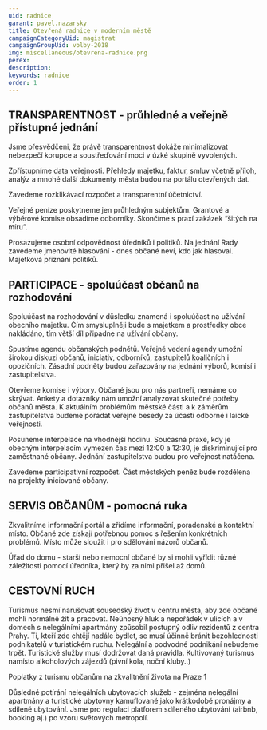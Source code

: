 ```yaml
---
uid: radnice
garant: pavel.nazarsky
title: Otevřená radnice v moderním městě
campaignCategoryUid: magistrat
campaignGroupUid: volby-2018
img: miscellaneous/otevrena-radnice.png
perex:  
description: 
keywords: radnice
order: 1
---
```


## TRANSPARENTNOST - průhledné a veřejně přístupné jednání

Jsme přesvědčeni, že právě transparentnost dokáže minimalizovat nebezpečí korupce a soustřeďování moci v úzké skupině vyvolených.

Zpřístupníme data veřejnosti. Přehledy majetku, faktur, smluv včetně příloh, analýz a mnohé další dokumenty města budou na portálu otevřených dat.

Zavedeme rozklikávací rozpočet a transparentní účetnictví.

Veřejné peníze poskytneme jen průhledným subjektům. Grantové a výběrové komise obsadíme odborníky. Skončíme s praxí zakázek “šitých na míru”.

Prosazujeme osobní odpovědnost úředníků i politiků. Na jednání Rady zavedeme jmenovité hlasování - dnes občané neví, kdo jak hlasoval.
Majetková přiznání politiků.

## PARTICIPACE - spoluúčast občanů na rozhodování

Spoluúčast na rozhodování v důsledku znamená i spoluúčast na užívání obecního majetku. Čím smysluplněji bude s majetkem a prostředky obce nakládáno, tím větší díl připadne na užívání občany.

Spustíme agendu občanských podnětů. Veřejné vedení agendy umožní širokou diskuzi občanů, iniciativ, odborníků, zastupitelů koaličních i opozičních. Zásadní podněty budou zařazovány na jednání výborů, komisí i zastupitelstva.

Otevřeme komise i výbory. Občané jsou pro nás partneři, nemáme co skrývat.
Ankety a dotazníky nám umožní analyzovat skutečné potřeby občanů města.
K aktuálním problémům městské části a k záměrům zastupitelstva budeme pořádat veřejné besedy za účasti odborné i laické veřejnosti.

Posuneme interpelace na vhodnější hodinu. Současná praxe, kdy je obecným interpelacím vymezen čas mezi 12:00 a 12:30, je diskriminující pro zaměstnané občany. Jednání zastupitelstva budou pro veřejnost natáčena.

Zavedeme participativní rozpočet. Část městských peněz bude rozdělena na projekty iniciované občany.

## SERVIS OBČANŮM - pomocná ruka

Zkvalitníme informační portál a zřídíme informační, poradenské a kontaktní místo. Občané zde získají potřebnou pomoc s řešením konkrétních problémů. Místo může sloužit i pro sdělování názorů občanů.

Úřad do domu - starší nebo nemocní občané by si mohli vyřídit různé záležitosti pomocí úředníka, který by za nimi přišel až domů.

## CESTOVNÍ RUCH

Turismus nesmí narušovat sousedský život v centru města, aby zde občané mohli normálně žít a pracovat. Neúnosný hluk a nepořádek v ulicích a v domech s nelegálními apartmány způsobil postupný odliv rezidentů z centra Prahy. Ti, kteří zde chtějí nadále bydlet, se musí účinně bránit bezohlednosti podnikatelů v turistickém ruchu. Nelegální a podvodné podnikání nebudeme trpět. Turistické služby musí dodržovat daná pravidla.
Kultivovaný turismus namísto alkoholových zájezdů (pivní kola, noční kluby..)

Poplatky z turismu občanům na zkvalitnění života na Praze 1

Důsledné potírání nelegálních ubytovacích služeb - zejména nelegální apartmány a turistické ubytovny kamuflované jako krátkodobé pronájmy a sdílené ubytování.
Jsme pro regulaci platforem sdíleného ubytování (airbnb, booking aj.) po vzoru světových metropolí.
